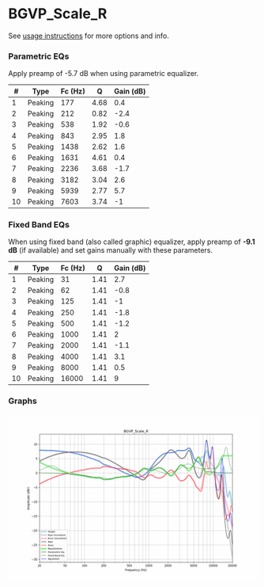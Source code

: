 # BGVP_Scale_R
See [usage instructions](https://github.com/jaakkopasanen/AutoEq#usage) for more options and info.

### Parametric EQs
Apply preamp of -5.7 dB when using parametric equalizer.

|   # | Type    |   Fc (Hz) |    Q |   Gain (dB) |
|-----|---------|-----------|------|-------------|
|   1 | Peaking |       177 | 4.68 |         0.4 |
|   2 | Peaking |       212 | 0.82 |        -2.4 |
|   3 | Peaking |       538 | 1.92 |        -0.6 |
|   4 | Peaking |       843 | 2.95 |         1.8 |
|   5 | Peaking |      1438 | 2.62 |         1.6 |
|   6 | Peaking |      1631 | 4.61 |         0.4 |
|   7 | Peaking |      2236 | 3.68 |        -1.7 |
|   8 | Peaking |      3182 | 3.04 |         2.6 |
|   9 | Peaking |      5939 | 2.77 |         5.7 |
|  10 | Peaking |      7603 | 3.74 |        -1   |

### Fixed Band EQs
When using fixed band (also called graphic) equalizer, apply preamp of **-9.1 dB** (if available) and set gains manually with these parameters.

|   # | Type    |   Fc (Hz) |    Q |   Gain (dB) |
|-----|---------|-----------|------|-------------|
|   1 | Peaking |        31 | 1.41 |         2.7 |
|   2 | Peaking |        62 | 1.41 |        -0.8 |
|   3 | Peaking |       125 | 1.41 |        -1   |
|   4 | Peaking |       250 | 1.41 |        -1.8 |
|   5 | Peaking |       500 | 1.41 |        -1.2 |
|   6 | Peaking |      1000 | 1.41 |         2   |
|   7 | Peaking |      2000 | 1.41 |        -1.1 |
|   8 | Peaking |      4000 | 1.41 |         3.1 |
|   9 | Peaking |      8000 | 1.41 |         0.5 |
|  10 | Peaking |     16000 | 1.41 |         9   |

### Graphs
![](./BGVP_Scale_R.png)

